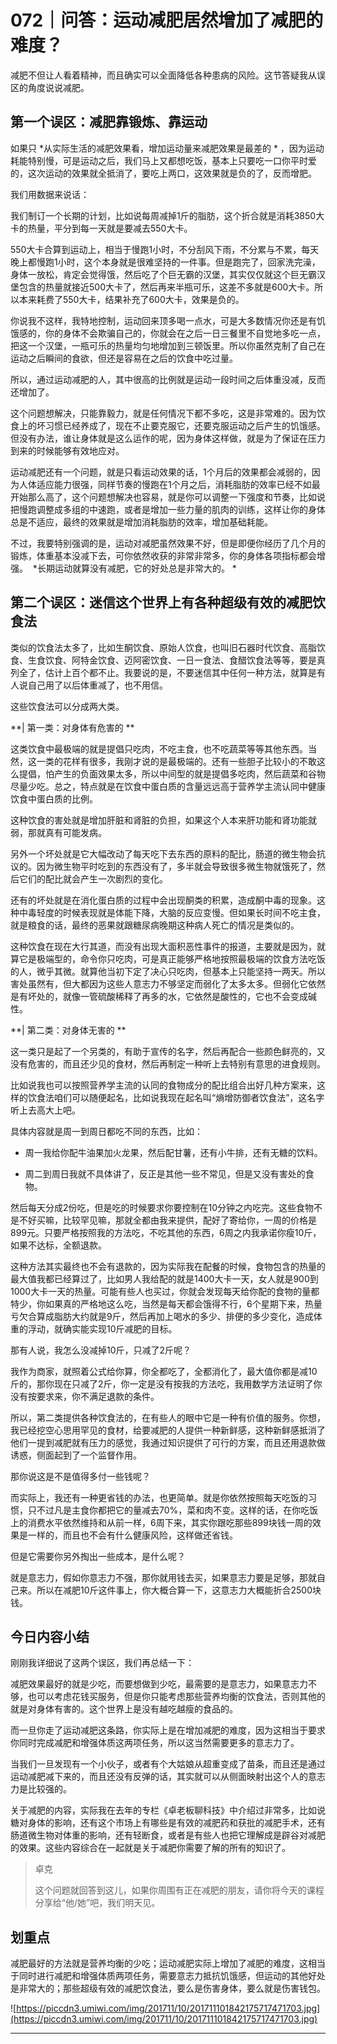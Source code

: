 # 072｜问答：运动减肥居然增加了减肥的难度？

减肥不但让人看着精神，而且确实可以全面降低各种患病的风险。这节答疑我从误区的角度说说减肥。

## 第一个误区：减肥靠锻炼、靠运动

如果只 *从实际生活的减肥效果看，增加运动量来减肥效果是最差的 * ，因为运动耗能特别慢，可是运动之后，我们马上又都想吃饭，基本上只要吃一口你平时爱的，这次运动的效果就全抵消了，要吃上两口，这效果就是负的了，反而增肥。

我们用数据来说话：

我们制订一个长期的计划，比如说每周减掉1斤的脂肪，这个折合就是消耗3850大卡的热量，平分到每一天就是要减去550大卡。

550大卡合算到运动上，相当于慢跑1小时，不分刮风下雨，不分累与不累，每天晚上都慢跑1小时，这个本身就是很难坚持的一件事。但是跑完了，回家洗完澡，身体一放松，肯定会觉得饿，然后吃了个巨无霸的汉堡，其实仅仅就这个巨无霸汉堡包含的热量就接近500大卡了，然后再来半瓶可乐，这差不多就是600大卡。所以本来耗费了550大卡，结果补充了600大卡，效果是负的。

你说我不这样，我特地控制，运动回来顶多喝一点水，可是大多数情况你还是有饥饿感的，你的身体不会欺骗自己的，你就会在之后一日三餐里不自觉地多吃一点，把这一个汉堡，一瓶可乐的热量均匀地增加到三顿饭里。所以你虽然克制了自己在运动之后瞬间的食欲，但还是容易在之后的饮食中吃过量。

所以，通过运动减肥的人，其中很高的比例就是运动一段时间之后体重没减，反而还增加了。

这个问题想解决，只能靠毅力，就是任何情况下都不多吃，这是非常难的。因为饮食上的坏习惯已经养成了，现在不止要克服它，还要克服运动之后产生的饥饿感。但没有办法，谁让身体就是这么运作的呢，因为身体这样做，就是为了保证在压力到来的时候能够有效地应对。

运动减肥还有一个问题，就是只看运动效果的话，1个月后的效果都会减弱的，因为人体适应能力很强，同样节奏的慢跑在1个月之后，消耗脂肪的效率已经不如最开始那么高了，这个问题想解决也容易，就是你可以调整一下强度和节奏，比如说把慢跑调整成多组的中速跑，或者是增加一些力量的肌肉的训练，这样让你的身体总是不适应，最终的效果就是增加消耗脂肪的效率，增加基础耗能。

不过，我要特别强调的是，运动对减肥虽然效果不好，但是即便你经历了几个月的锻炼，体重基本没减下去，可你依然收获的非常非常多，你的身体各项指标都会增强。  *长期运动就算没有减肥，它的好处总是非常大的。 *

## 第二个误区：迷信这个世界上有各种超级有效的减肥饮食法

类似的饮食法太多了，比如生酮饮食、原始人饮食，也叫旧石器时代饮食、高脂饮食、生食饮食、阿特金饮食、迈阿密饮食、一日一食法、食醋饮食法等等，要是真列全了，估计上百个都不止。我要说的是，不要迷信其中任何一种方法，就算是有人说自己用了以后体重减了，也不用信。

这些饮食法可以分成两大类。

 **| 第一类：对身体有危害的 **

这类饮食中最极端的就是提倡只吃肉，不吃主食，也不吃蔬菜等等其他东西。当然，这一类的花样有很多，我刚才说的是最极端的。还有一些胆子比较小的不敢这么提倡，怕产生的负面效果太多，所以中间型的就是提倡多吃肉，然后蔬菜和谷物尽量少吃。总之，特点就是在饮食中蛋白质的含量远远高于营养学主流认同中健康饮食中蛋白质的比例。

这种饮食的害处就是增加肝脏和肾脏的负担，如果这个人本来肝功能和肾功能就弱，那就真有可能发病。

另外一个坏处就是它大幅改动了每天吃下去东西的原料的配比，肠道的微生物会抗议的。因为微生物平时吃到的东西没有了，多半就会导致很多微生物就饿死了，然后它们的配比就会产生一次剧烈的变化。

还有的坏处就是在消化蛋白质的过程中会出现酮类的积累，造成酮中毒的现象。这种中毒轻度的时候表现就是体能下降，大脑的反应变慢。但如果长时间不吃主食，就是粮食的话，最终的恶果就跟糖尿病晚期这种病人死亡的情况是类似的。

这种饮食在现在大行其道，而没有出现大面积恶性事件的报道，主要就是因为，就算它是极端型的，命令你只吃肉，可是真正能够严格地按照最极端的饮食方法吃饭的人，微乎其微。就算他当初下定了决心只吃肉，但基本上只能坚持一两天。所以害处虽然有，但大都因为这些人意志力不够坚定而弱化了太多太多。但弱化它依然是有坏处的，就像一管硫酸稀释了再多的水，它依然是酸性的，它也不会变成碱性。

 **| 第二类：对身体无害的 **

这一类只是起了一个另类的，有助于宣传的名字，然后再配合一些颜色鲜亮的，又没有危害的，而且还少见的食材，然后再制定一种听上去特别有意思的进食规则。

比如说我也可以按照营养学主流的认同的食物成分的配比组合出好几种方案来，这样的饮食法咱们可以随便起名，比如说我现在起名叫“熵增防御者饮食法”，这名字听上去高大上吧。

具体内容就是周一到周日都吃不同的东西，比如：

* 周一我给你配牛油果加火龙果，然后配甘薯，还有小牛排，还有无糖的饮料。

* 周二到周日我就不具体讲了，反正是其他一些不常见，但是又没有害处的食物。

然后每天分成2份吃，但是吃的时候要求你要控制在10分钟之内吃完。这些食物不是不好买嘛，比较罕见嘛，那就全都由我来提供，配好了寄给你，一周的价格是899元。只要严格按照我的方法吃，不吃其他的东西，6周之内我承诺你瘦10斤，如果不达标，全额退款。

这种方法其实最终也不会有退款的，因为实际我在配餐的时候，食物包含的热量的最大值我都已经算过了，比如男人我给配的就是1400大卡一天，女人就是900到1000大卡一天的热量。可能有些人也买过，你就会发现每天给你配的食物的量都特少，你如果真的严格地这么吃，当然是每天都会饿得不行，6个星期下来，热量亏欠合算成脂肪大约就是9斤，然后再加上喝水的多少、排便的多少变化，造成体重的浮动，就确实能实现10斤减肥的目标。

那有人说，我怎么没减掉10斤，只减了2斤呢？

我作为商家，就照着公式给你算，你全都吃了，全都消化了，最大值你都是减10斤的，那你现在只减了2斤，你一定是没有按我的方法吃，我用数学方法证明了你没有按要求来，你不满足退款的条件。

所以，第二类提供各种饮食法的，在有些人的眼中它是一种有价值的服务。你想，我已经挖空心思用罕见的食材，给要减肥的人提供一种新鲜感，这种新鲜感抵消了他们一提到减肥就有压力的感觉，我通过知识提供了可行的方案，而且还用退款做诱惑，侧面起到了一个监督作用。

那你说这是不是值得多付一些钱呢？

而实际上，我还有一种更省钱的办法，也更简单。就是你依然按照每天吃饭的习惯，只不过凡是主食你都把它的量减去70%，菜和肉不变。这样的话，在你吃饭上的消费水平依然维持和从前一样，6周下来，其实你跟吃那些899块钱一周的效果是一样的，而且也不会有什么健康风险，这样做还省钱。

但是它需要你另外掏出一些成本，是什么呢？

就是意志力，假如你意志力不强，那你就用钱去买，如果意志力要是足够，那就自己来。所以在减肥10斤这件事上，你大概合算一下，这意志力大概能折合2500块钱。

## 今日内容小结

刚刚我详细说了这两个误区，我们再总结一下：

减肥效果最好的就是少吃，而要想做到少吃，最需要的是意志力，如果意志力不够，也可以考虑花钱买服务，但是你只能考虑那些营养均衡的饮食法，否则其他的就是对身体有害的。这个世界上是没有越吃越瘦的食品的。

而一旦你走了运动减肥这条路，你实际上是在增加减肥的难度，因为这相当于要求你同时完成减肥和增强体质这两项任务，所以这当然需要更多的意志力了。

当我们一旦发现有一个小伙子，或者有个大姑娘从超重变成了苗条，而且还是通过运动减肥减下来的，而且还没有反弹的话，其实就可以从侧面映射出这个人的意志力是比较强的。

关于减肥的内容，实际我在去年的专栏《卓老板聊科技》中介绍过非常多，比如说糖对身体的影响，还有这个市场上有哪些是有效的减肥药和获批的减肥手术，还有肠道微生物对体重的影响，还有轻断食，或者是有些人也把它理解成是辟谷对减肥的效果。这些内容综合在一起就是关于减肥你需要了解的所有的知识了。

> 卓克
> 
> 这个问题就回答到这儿，如果你周围有正在减肥的朋友，请你将今天的课程分享给“他/她”吧，我们明天见。

## 划重点

减肥最好的方法就是营养均衡的少吃；运动减肥实际上增加了减肥的难度，这相当于同时进行减肥和增强体质两项任务，需要意志力抵抗饥饿感，但运动的其他好处是非常大的；那些超级有效的减肥饮食法，要么是伤害身体，要么就是伤害钱包。

![https://piccdn3.umiwi.com/img/201711/10/201711101842175717471703.jpg](https://piccdn3.umiwi.com/img/201711/10/201711101842175717471703.jpg)

---
